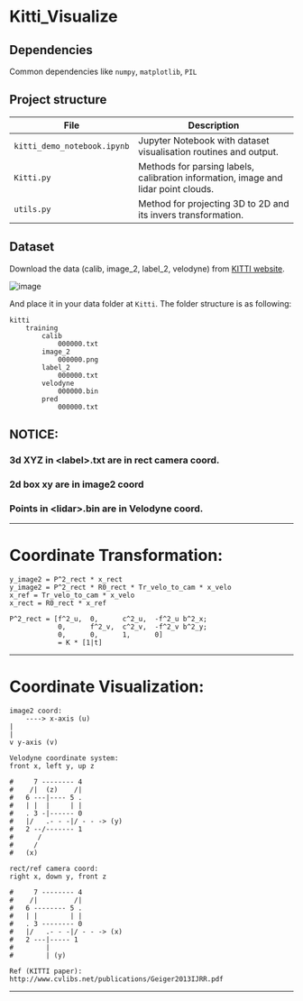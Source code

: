 # Kitti_Visualize
 
## Dependencies

Common dependencies like `numpy`, `matplotlib`, `PIL`

## Project structure

| File                   | Description                                                                                      |
| ---------------------- | ------------------------------------------------------------------------------------------------ |
| `kitti_demo_notebook.ipynb`  | Jupyter Notebook with dataset visualisation routines and output.                                 |
| `Kitti.py`  | Methods for parsing labels, calibration information, image and lidar point clouds.  |
| `utils.py`         | Method for projecting 3D to 2D and its invers transformation.                                                                     |

## Dataset

Download the data (calib, image\_2, label\_2, velodyne) from [KITTI website](http://www.cvlibs.net/datasets/kitti/eval_object.php?obj_benchmark=3d). 

![image](https://github.com/Robert-Mar/Kitti_Visualize/blob/main/git_image/download_link.png)

And place it in your data folder at `Kitti`. The folder structure is as following:
```
kitti
    training
        calib
            000000.txt
        image_2
            000000.png
        label_2
            000000.txt
        velodyne
            000000.bin
        pred
            000000.txt
```

## NOTICE:
### 3d XYZ in \<label\>.txt are in rect camera coord.
### 2d box xy are in image2 coord
### Points in \<lidar\>.bin are in Velodyne coord.
***
# Coordinate Transformation:
    y_image2 = P^2_rect * x_rect
    y_image2 = P^2_rect * R0_rect * Tr_velo_to_cam * x_velo
    x_ref = Tr_velo_to_cam * x_velo
    x_rect = R0_rect * x_ref

    P^2_rect = [f^2_u,  0,      c^2_u,  -f^2_u b^2_x;
                0,      f^2_v,  c^2_v,  -f^2_v b^2_y;
                0,      0,      1,      0]
                = K * [1|t]
***
# Coordinate Visualization:
    image2 coord:
        ----> x-axis (u)
    |
    |
    v y-axis (v)

    Velodyne coordinate system:
    front x, left y, up z

    #     7 -------- 4
    #    /|  (z)    /|
    #   6 ---|---- 5 .
    #   | |  |     | |
    #   . 3 -|------ 0
    #   |/   .- - -|/ - - -> (y)
    #   2 --/------- 1
    #      /
    #     /
    #   (x)

    rect/ref camera coord:
    right x, down y, front z

    #     7 -------- 4
    #    /|         /|
    #   6 -------- 5 .
    #   | |        | |
    #   . 3 -------- 0
    #   |/   .- - -|/ - - -> (x)
    #   2 ---|----- 1
    #        |
    #        | (y)

    Ref (KITTI paper): http://www.cvlibs.net/publications/Geiger2013IJRR.pdf

***